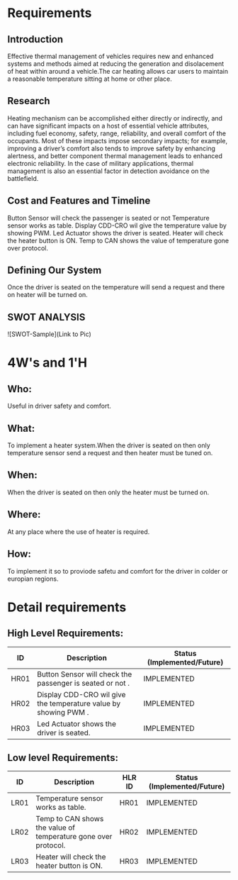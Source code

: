 # Requirements
## Introduction
 Effective thermal management of vehicles requires new and enhanced systems and methods aimed at reducing the generation and disolacement of heat within around a vehicle.The car heating allows car users to maintain a reasonable temperature sitting at home or other place.

## Research
 Heating mechanism can be accomplished either directly or indirectly, and can have significant impacts on a host of essential vehicle attributes, including fuel economy, safety, range, reliability, and overall comfort of the occupants. Most of these impacts impose secondary impacts; for example, improving a driver’s comfort also tends to improve safety by enhancing alertness, and better component thermal management leads to enhanced electronic reliability. In the case of military applications, thermal management is also an essential factor in detection avoidance on the battlefield. 
## Cost and Features and Timeline
Button Sensor will check the passenger is seated or not
Temperature sensor works as table.
Display CDD-CRO wil give the temperature value by showing PWM.
Led Actuator shows the driver is seated. 
 Heater will check the heater button is ON.
 Temp to CAN shows the value of temperature gone over protocol.

## Defining Our System
Once the driver is seated on the temperature will send a request and there on heater will be turned on.
   
## SWOT ANALYSIS
![SWOT-Sample](Link to Pic)

# 4W&#39;s and 1&#39;H

## Who:
Useful in driver safety and comfort.

## What:

To implement a heater system.When the driver is seated on then only temperature sensor send a request and then heater must be tuned on.

## When:

When the driver is seated on then only the heater must be turned on.

## Where:

At any place where the use of heater is required.

## How:

To implement it so to proviode safetu and comfort for the driver in colder or europian regions.

# Detail requirements
## High Level Requirements:
| ID | Description |   Status (Implemented/Future) |
| ------ | --------- |   ----- |
| HR01 |Button Sensor will check the passenger is seated or not .|  IMPLEMENTED |
| HR02 | Display CDD-CRO wil give the temperature value by showing PWM . |   IMPLEMENTED  |
| HR03 |Led Actuator shows the driver is seated. |   IMPLEMENTED  |


##  Low level Requirements:
| ID | Description | HLR ID | Status (Implemented/Future) |
| ------ | --------- | ------ | ----- |
| LR01 | Temperature sensor works as table.| HR01 | IMPLEMENTED |
| LR02 | Temp to CAN shows the value of temperature gone over protocol. | HR02 |  IMPLEMENTED  |
| LR03 |Heater will check the heater button is ON.| HR03 |  IMPLEMENTED  |
